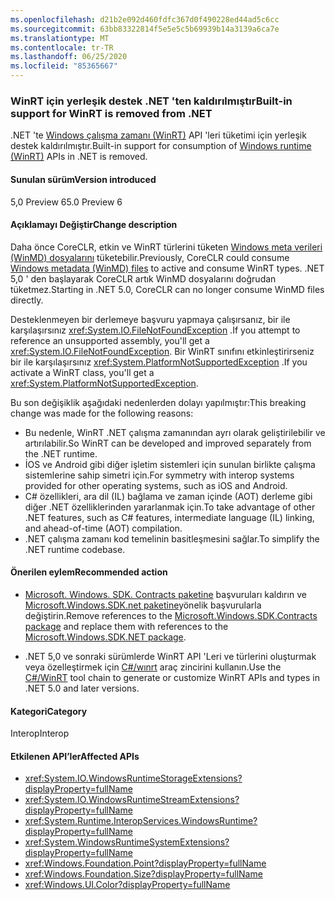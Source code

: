 ```yaml
---
ms.openlocfilehash: d21b2e092d460fdfc367d0f490228ed44ad5c6cc
ms.sourcegitcommit: 63bb83322814f5e5e5c5b69939b14a3139a6ca7e
ms.translationtype: MT
ms.contentlocale: tr-TR
ms.lasthandoff: 06/25/2020
ms.locfileid: "85365667"
---
```

### <a name="built-in-support-for-winrt-is-removed-from-net"></a><span data-ttu-id="4c617-101">WinRT için yerleşik destek .NET 'ten kaldırılmıştır</span><span class="sxs-lookup"><span data-stu-id="4c617-101">Built-in support for WinRT is removed from .NET</span></span>

<span data-ttu-id="4c617-102">.NET 'te [Windows çalışma zamanı (WinRT)](/uwp/winrt-cref/winrt-type-system) API 'leri tüketimi için yerleşik destek kaldırılmıştır.</span><span class="sxs-lookup"><span data-stu-id="4c617-102">Built-in support for consumption of [Windows runtime (WinRT)](/uwp/winrt-cref/winrt-type-system) APIs in .NET is removed.</span></span>

#### <a name="version-introduced"></a><span data-ttu-id="4c617-103">Sunulan sürüm</span><span class="sxs-lookup"><span data-stu-id="4c617-103">Version introduced</span></span>

<span data-ttu-id="4c617-104">5,0 Preview 6</span><span class="sxs-lookup"><span data-stu-id="4c617-104">5.0 Preview 6</span></span>

#### <a name="change-description"></a><span data-ttu-id="4c617-105">Açıklamayı Değiştir</span><span class="sxs-lookup"><span data-stu-id="4c617-105">Change description</span></span>

<span data-ttu-id="4c617-106">Daha önce CoreCLR, etkin ve WinRT türlerini tüketen [Windows meta verileri (WinMD) dosyalarını](/uwp/winrt-cref/winmd-files) tüketebilir.</span><span class="sxs-lookup"><span data-stu-id="4c617-106">Previously, CoreCLR could consume [Windows metadata (WinMD) files](/uwp/winrt-cref/winmd-files) to active and consume WinRT types.</span></span> <span data-ttu-id="4c617-107">.NET 5,0 ' den başlayarak CoreCLR artık WinMD dosyalarını doğrudan tüketmez.</span><span class="sxs-lookup"><span data-stu-id="4c617-107">Starting in .NET 5.0, CoreCLR can no longer consume WinMD files directly.</span></span>

<span data-ttu-id="4c617-108">Desteklenmeyen bir derlemeye başvuru yapmaya çalışırsanız, bir ile karşılaşırsınız <xref:System.IO.FileNotFoundException> .</span><span class="sxs-lookup"><span data-stu-id="4c617-108">If you attempt to reference an unsupported assembly, you'll get a <xref:System.IO.FileNotFoundException>.</span></span> <span data-ttu-id="4c617-109">Bir WinRT sınıfını etkinleştirirseniz bir ile karşılaşırsınız <xref:System.PlatformNotSupportedException> .</span><span class="sxs-lookup"><span data-stu-id="4c617-109">If you activate a WinRT class, you'll get a <xref:System.PlatformNotSupportedException>.</span></span>

<span data-ttu-id="4c617-110">Bu son değişiklik aşağıdaki nedenlerden dolayı yapılmıştır:</span><span class="sxs-lookup"><span data-stu-id="4c617-110">This breaking change was made for the following reasons:</span></span>

- <span data-ttu-id="4c617-111">Bu nedenle, WinRT .NET çalışma zamanından ayrı olarak geliştirilebilir ve artırılabilir.</span><span class="sxs-lookup"><span data-stu-id="4c617-111">So WinRT can be developed and improved separately from the .NET runtime.</span></span>
- <span data-ttu-id="4c617-112">İOS ve Android gibi diğer işletim sistemleri için sunulan birlikte çalışma sistemlerine sahip simetri için.</span><span class="sxs-lookup"><span data-stu-id="4c617-112">For symmetry with interop systems provided for other operating systems, such as iOS and Android.</span></span>
- <span data-ttu-id="4c617-113">C# özellikleri, ara dil (IL) bağlama ve zaman içinde (AOT) derleme gibi diğer .NET özelliklerinden yararlanmak için.</span><span class="sxs-lookup"><span data-stu-id="4c617-113">To take advantage of other .NET features, such as C# features, intermediate language (IL) linking, and ahead-of-time (AOT) compilation.</span></span>
- <span data-ttu-id="4c617-114">.NET çalışma zamanı kod temelinin basitleşmesini sağlar.</span><span class="sxs-lookup"><span data-stu-id="4c617-114">To simplify the .NET runtime codebase.</span></span>

#### <a name="recommended-action"></a><span data-ttu-id="4c617-115">Önerilen eylem</span><span class="sxs-lookup"><span data-stu-id="4c617-115">Recommended action</span></span>

- <span data-ttu-id="4c617-116">[Microsoft. Windows. SDK. Contracts paketine](https://www.nuget.org/packages/Microsoft.Windows.SDK.Contracts) başvuruları kaldırın ve [Microsoft.Windows.SDK.net paketine](https://www.nuget.org/packages/microsoft.windows.sdk.net)yönelik başvurularla değiştirin.</span><span class="sxs-lookup"><span data-stu-id="4c617-116">Remove references to the [Microsoft.Windows.SDK.Contracts package](https://www.nuget.org/packages/Microsoft.Windows.SDK.Contracts) and replace them with references to the [Microsoft.Windows.SDK.NET package](https://www.nuget.org/packages/microsoft.windows.sdk.net).</span></span>

- <span data-ttu-id="4c617-117">.NET 5,0 ve sonraki sürümlerde WinRT API 'Leri ve türlerini oluşturmak veya özelleştirmek için [C#/wınrt](/windows/uwp/csharp-winrt/) araç zincirini kullanın.</span><span class="sxs-lookup"><span data-stu-id="4c617-117">Use the [C#/WinRT](/windows/uwp/csharp-winrt/) tool chain to generate or customize WinRT APIs and types in .NET 5.0 and later versions.</span></span>

#### <a name="category"></a><span data-ttu-id="4c617-118">Kategori</span><span class="sxs-lookup"><span data-stu-id="4c617-118">Category</span></span>

<span data-ttu-id="4c617-119">Interop</span><span class="sxs-lookup"><span data-stu-id="4c617-119">Interop</span></span>

#### <a name="affected-apis"></a><span data-ttu-id="4c617-120">Etkilenen API’ler</span><span class="sxs-lookup"><span data-stu-id="4c617-120">Affected APIs</span></span>

- <xref:System.IO.WindowsRuntimeStorageExtensions?displayProperty=fullName>
- <xref:System.IO.WindowsRuntimeStreamExtensions?displayProperty=fullName>
- <xref:System.Runtime.InteropServices.WindowsRuntime?displayProperty=fullName>
- <xref:System.WindowsRuntimeSystemExtensions?displayProperty=fullName>
- <xref:Windows.Foundation.Point?displayProperty=fullName>
- <xref:Windows.Foundation.Size?displayProperty=fullName>
- <xref:Windows.UI.Color?displayProperty=fullName>

<!--

#### Affected APIs

- `T:System.IO.WindowsRuntimeStorageExtensions`
- `T: System.IO.WindowsRuntimeStreamExtensions`
- `N:System.Runtime.InteropServices.WindowsRuntime`
- `T:System.WindowsRuntimeSystemExtensions`
- `T:Windows.Foundation.Point`
- `T:Windows.Foundation.Size`
- `T:Windows.UI.Color`

-->
